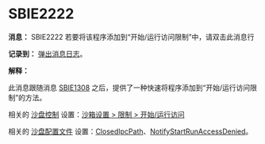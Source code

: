# SBIE2222

**消息：** SBIE2222 若要将该程序添加到“开始/运行访问限制”中，请双击此消息行

**记录到：** [弹出消息日志](PopupMessageLog.md)。

**解释：**

此消息跟随消息 [SBIE1308](SBIE1308.md) 之后，提供了一种快速将程序添加到“开始/运行访问限制”的方法。

相关的 [沙盘控制](SandboxieControl.md) 设置：[沙箱设置 > 限制 > 开始/运行访问](RestrictionsSettings.md#startrun-access)

相关的 [沙盘配置文件](SandboxieIni.md) 设置：[ClosedIpcPath](ClosedIpcPath.md)、[NotifyStartRunAccessDenied](NotifyStartRunAccessDenied.md)。
